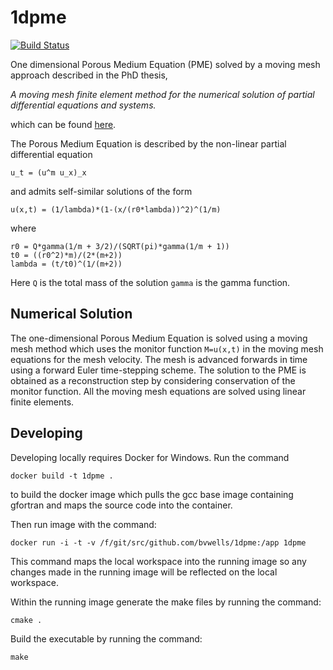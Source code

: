 # 1dpme
[![Build Status](https://travis-ci.org/bvwells/1dpme.svg?branch=master)](https://travis-ci.org/bvwells/1dpme)

One dimensional Porous Medium Equation (PME) solved by a moving mesh approach
described in the PhD thesis,

*A moving mesh finite element method for the numerical solution of partial differential equations and systems.*

which can be found [here][1].

The Porous Medium Equation is described by the non-linear partial differential equation

```
u_t = (u^m u_x)_x
```

and admits self-similar solutions of the form

```
u(x,t) = (1/lambda)*(1-(x/(r0*lambda))^2)^(1/m)
```

where

```
r0 = Q*gamma(1/m + 3/2)/(SQRT(pi)*gamma(1/m + 1))                   
t0 = ((r0^2)*m)/(2*(m+2))                            
lambda = (t/t0)^(1/(m+2)) 
```

Here ```Q``` is the total mass of the solution ```gamma``` is the gamma function.

## Numerical Solution

The one-dimensional Porous Medium Equation is solved using a moving mesh 
method which uses the monitor function ```M=u(x,t)``` in the moving mesh 
equations for the mesh velocity. The mesh is advanced forwards in time 
using a forward Euler time-stepping scheme. The solution to the PME 
is obtained as a reconstruction step by considering conservation of
the monitor function. All the moving mesh equations are solved using
linear finite elements.

## Developing

Developing locally requires Docker for Windows. Run the command

```
docker build -t 1dpme .
```

to build the docker image which pulls the gcc base image containing gfortran and maps the source code into the container.

Then run image with the command:

```
docker run -i -t -v /f/git/src/github.com/bvwells/1dpme:/app 1dpme
```

This command maps the local workspace into the running image so any changes made in the running image will be reflected on the local workspace.

Within the running image generate the make files by running the command:

```
cmake .
```

Build the executable by running the command:

```
make
```

[1]: http://www.reading.ac.uk/nmsruntime/saveasdialog.aspx?lID=24080&sID=90294
